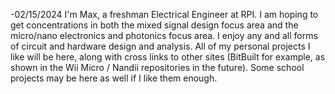 -02/15/2024
I'm Max, a freshman Electrical Engineer at RPI.
I am hoping to get concentrations in both the mixed signal design focus area and the micro/nano electronics and photonics focus area.
I enjoy any and all forms of circuit and hardware design and analysis.
All of my personal projects I like will be here, along with cross links to other sites (BitBuilt for example, as shown in the Wii Micro / Nandii repositories in the future).
Some school projects may be here as well if I like them enough.

